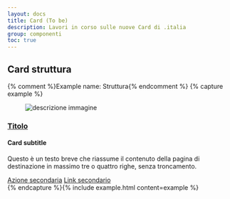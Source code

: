 ```yaml
---
layout: docs
title: Card (To be)
description: Lavori in corso sulle nuove Card di .italia
group: componenti
toc: true
---
```


## Card struttura

{% comment %}Example name: Struttura{% endcomment %}
{% capture example %}

<div class="row card-to-be">
  <div class="col-12 col-lg-4">
    <!--start card-->
      <article class="card card-img rounded">
        <div class="img-responsive-wrapper">
          <div class="img-responsive img-responsive-panoramic">
            <figure class="img-wrapper">
              <img src="https://placehold.co/310x94/0066cc/FFFFFF/?text=IMMAGINE%20DI%20ESEMPIO" title="titolo immagine" alt="descrizione immagine">
            </figure>
          </div>
        </div>
        <div class="card-body">
          <a href="#"><h3 class="card-title h3 no_toc">Titolo</h3></a>
          <h4 class="card-subtitle mb-3 no_toc">Card subtitle</h4>
          <p class="card-text">Questo è un testo breve che riassume il contenuto della pagina di destinazione in massimo tre o quattro righe, senza troncamento.</p>
        </div>
        <div class="card-body card-footer">
          <a href="#" class="btn btn-outline-primary">Azione secondaria</a>
          <a href="#" class="card-link">Link secondario</a>
        </div>
      </article>
    <!--end card-->
  </div>
</div>
{% endcapture %}{% include example.html content=example %}
